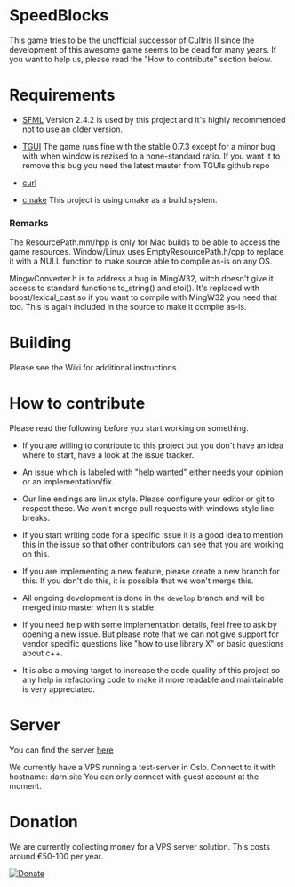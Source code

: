 # SpeedBlocks
This game tries to be the unofficial successor of Cultris II since the development of this awesome game seems to be dead for many years. If you want to help us, please read the "How to contribute" section below.

# Requirements

- [SFML](https://www.sfml-dev.org/index.php)
Version 2.4.2 is used by this project and it's highly recommended not to use an older version.

- [TGUI](https://tgui.eu/)
The game runs fine with the stable 0.7.3 except for a minor bug with when window
is rezised to a none-standard ratio. If you want it to remove this bug you need the
latest master from TGUIs github repo

- [curl](https://curl.haxx.se/libcurl/)

- [cmake](https://cmake.org/download/) This project is using cmake as a build system.

### Remarks

The ResourcePath.mm/hpp is only for Mac builds to be able to access the game resources.
Window/Linux uses EmptyResourcePath.h/cpp to replace it with a NULL function to make
source able to compile as-is on any OS.

MingwConverter.h is to address a bug in MingW32, witch doesn't give it access to
standard functions to_string() and stoi(). It's replaced with boost/lexical_cast so
if you want to compile with MingW32 you need that too.
This is again included in the source to make it compile as-is.

# Building

Please see the Wiki for additional instructions.

# How to contribute

Please read the following before you start working on something.

- If you are willing to contribute to this project but you don't have an idea where to start, have a look at the issue tracker.

- An issue which is labeled with "help wanted" either needs your opinion or an implementation/fix.

- Our line endings are linux style. Please configure your editor or git to respect these. We won't merge pull requests with windows style line breaks.

- If you start writing code for a specific issue it is a good idea to mention this in the issue so that other contributors can see that you are working on this.

- If you are implementing a new feature, please create a new branch for this. If you don't do this, it is possible that we won't merge this.

- All ongoing development is done in the `develop` branch and will be merged into master when it's stable.

- If you need help with some implementation details, feel free to ask by opening a new issue. But please note that we can not give support for vendor specific questions like "how to use library X" or basic questions about c++.

- It is also a moving target to increase the code quality of this project so any help in refactoring code to make it more readable and maintainable is very appreciated.



# Server
You can find the server [here](https://github.com/kroyee/SpeedBlocks-server)

We currently have a VPS running a test-server in Oslo. Connect to it with hostname: darn.site
You can only connect with guest account at the moment.
	
# Donation
We are currently collecting money for a VPS server solution. This costs around €50-100 per year.

[![Donate](https://img.shields.io/badge/Donate-PayPal-green.svg)](https://www.paypal.com/cgi-bin/webscr?cmd=_s-xclick&hosted_button_id=YCZPUC9H3ZRXS)
